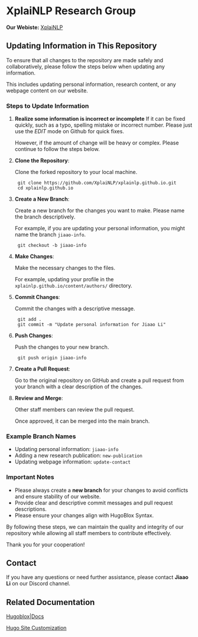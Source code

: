 # XplaiNLP Research Group

**Our Webiste:**
[XplaiNLP](https://xplainlp.github.io)

## Updating Information in This Repository

To ensure that all changes to the repository are made safely and collaboratively, please follow the steps below when updating any information.

This includes updating personal information, research content, or any webpage content on our website.

### Steps to Update Information

1. **Realize some information is incorrect or incomplete**
    If it can be fixed quickly, such as a typo, spelling mistake or incorrect number. Please just use the *EDIT* mode on Github for quick fixes.

    However, if the amount of change will be heavy or complex. Please continue to follow the steps below.

2. **Clone the Repository**:

    Clone the forked repository to your local machine.

        git clone https://github.com/XplaiNLP/xplainlp.github.io.git
        cd xplainlp.github.io

3. **Create a New Branch**:

    Create a new branch for the changes you want to make. Please name the branch descriptively.

    For example, if you are updating your personal information, you might name the branch `jiaao-info`.

        git checkout -b jiaao-info

4. **Make Changes**:

    Make the necessary changes to the files.

    For example, updating your profile in the ``xplainlp.github.io/content/authors/`` directory.

5. **Commit Changes**:

    Commit the changes with a descriptive message.

        git add .
        git commit -m "Update personal information for Jiaao Li"

6. **Push Changes**:

    Push the changes to your new branch.

        git push origin jiaao-info

7. **Create a Pull Request**:

    Go to the original repository on GitHub and create a pull request from your branch with a clear description of the changes.

8. **Review and Merge**:

    Other staff members can review the pull request.

    Once approved, it can be merged into the main branch.

### Example Branch Names

- Updating personal information: `jiaao-info`
- Adding a new research publication: `new-publication`
- Updating webpage information: `update-contact`

### Important Notes

- Please always create a **new branch** for your changes to avoid conflicts and ensure stability of our website.
- Provide clear and descriptive commit messages and pull request descriptions.
- Please ensure your changes align with HugoBlox Syntax.

By following these steps, we can maintain the quality and integrity of our repository while allowing all staff members to contribute effectively.

Thank you for your cooperation!

## Contact

If you have any questions or need further assistance, please contact **Jiaao Li** on our Discord channel.

## Related Documentation

[Hugoblox|Docs](https://bootstrap.hugoblox.com)

[Hugo Site Customization](https://bootstrap.hugoblox.com/getting-started/customization/)
